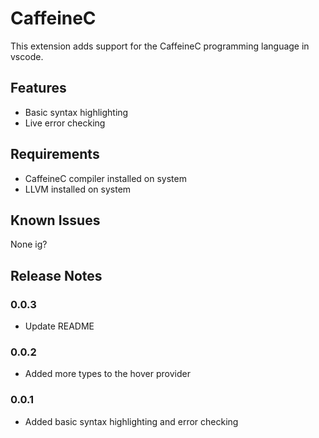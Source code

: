 # CaffeineC

This extension adds support for the CaffeineC programming language in vscode.

## Features

- Basic syntax highlighting
- Live error checking

## Requirements

- CaffeineC compiler installed on system
- LLVM installed on system

## Known Issues

None ig?

## Release Notes

### 0.0.3
- Update README

### 0.0.2
- Added more types to the hover provider

### 0.0.1
- Added basic syntax highlighting and error checking
